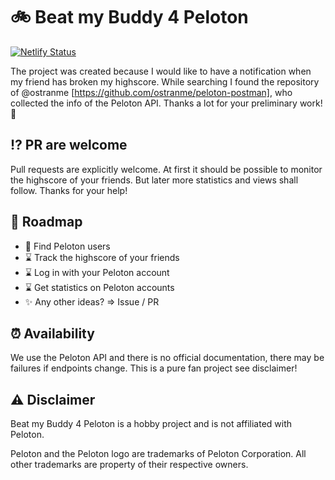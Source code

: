# :bike: Beat my Buddy 4 Peloton

[![Netlify Status](https://api.netlify.com/api/v1/badges/378ad9de-8622-4e14-aa91-789ae3daa608/deploy-status)](https://app.netlify.com/sites/stoic-feynman-7ad45d/deploys)

The project was created because I would like to have a notification when my friend has broken my highscore. While searching I found the repository of @ostranme [https://github.com/ostranme/peloton-postman], who collected the info of the Peloton API. Thanks a lot for your preliminary work! :pray:

## :interrobang: PR are welcome
Pull requests are explicitly welcome. At first it should be possible to monitor the highscore of your friends. But later more statistics and views shall follow. Thanks for your help!

## :steam_locomotive: Roadmap

- :construction: Find Peloton users
- :hourglass: Track the highscore of your friends
- :hourglass: Log in with your Peloton account
- :hourglass: Get statistics on Peloton accounts
- :sparkles: Any other ideas? => Issue / PR

## :alarm_clock: Availability

We use the Peloton API and there is no official documentation, there may be failures if endpoints change. This is a pure fan project see disclaimer!


## :warning: Disclaimer

Beat my Buddy 4 Peloton is a hobby project and is not affiliated with Peloton.

Peloton and the Peloton logo are trademarks of Peloton Corporation. All other trademarks are property of their respective owners.